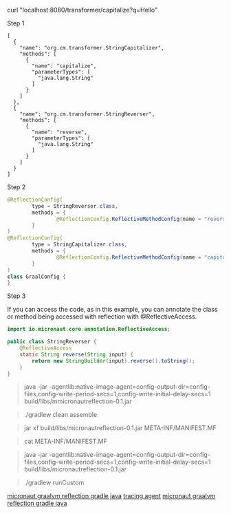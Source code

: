 curl "localhost:8080/transformer/capitalize?q=Hello"

Step 1

```
[
  {
    "name": "org.cm.transformer.StringCapitalizer",
    "methods": [
      {
        "name": "capitalize",
        "parameterTypes": [
          "java.lang.String"
        ]
      }
    ]
  },
  {
    "name": "org.cm.transformer.StringReverser",
    "methods": [
      {
        "name": "reverse",
        "parameterTypes": [
          "java.lang.String"
        ]
      }
    ]
  }
]
```

Step 2

```java
@ReflectionConfig(
        type = StringReverser.class,
        methods = {
                @ReflectionConfig.ReflectiveMethodConfig(name = "reverse", parameterTypes = {String.class})
        }
)
@ReflectionConfig(
        type = StringCapitalizer.class,
        methods = {
                @ReflectionConfig.ReflectiveMethodConfig(name = "capitalize", parameterTypes = {String.class})
        }
)
class GraalConfig {
}
```

Step 3

If you can access the code, as in this example, you can annotate the class or method being accessed with reflection with @ReflectiveAccess.

```java
import io.micronaut.core.annotation.ReflectiveAccess;

public class StringReverser {
    @ReflectiveAccess 
    static String reverse(String input) {
        return new StringBuilder(input).reverse().toString();
    }
}
```

> java -jar -agentlib:native-image-agent=config-output-dir=config-files,config-write-period-secs=1,config-write-initial-delay-secs=1 build/libs/mmicronautreflection-0.1.jar

> ./gradlew clean assemble


> jar xf build/libs/micronautreflection-0.1.jar META-INF/MANIFEST.MF 

> cat META-INF/MANIFEST.MF

> java -jar -agentlib:native-image-agent=config-output-dir=config-files,config-write-period-secs=1,config-write-initial-delay-secs=1 build/libs/micronautreflection-0.1.jar

>  ./gradlew runCustom

[micronaut graalvm reflection gradle java](https://guides.micronaut.io/latest/micronaut-graalvm-reflection-gradle-java.html)
[tracing agent](https://www.graalvm.org/latest/reference-manual/native-image/metadata/AutomaticMetadataCollection/#tracing-agent)
[micronaut graalvm reflection gradle java](https://guides.micronaut.io/latest/micronaut-graalvm-reflection-gradle-java.html)